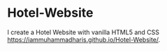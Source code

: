 # Hotel-Website
I create a Hotel Website with vanilla HTML5 and CSS 
https://iammuhammadharis.github.io/Hotel-Website/.
